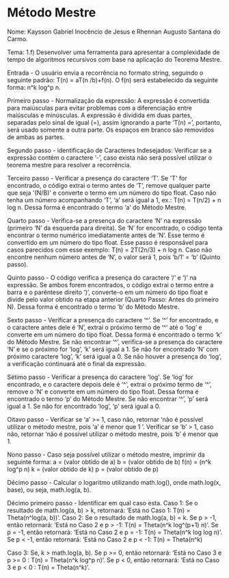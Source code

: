 # Método Mestre

Nome: Kaysson Gabriel Inocêncio de Jesus e  Rhennan Augusto Santana do Carmo.

Tema: 1.f) Desenvolver uma ferramenta para apresentar a complexidade de tempo de algoritmos recursivos com base na aplicação do Teorema Mestre.


Entrada - O usuário envia a recorrência no formato string, seguindo o seguinte padrão:  T(n) = aT(n /b)+f(n). O f(n) será estabelecido da seguinte forma: n^k log^p n.

Primeiro passo - Normalização da expressão: A expressão é convertida para maiúsculas para evitar problemas com a diferenciação entre maiúsculas e minúsculas.
A expressão é dividida em duas partes, separadas pelo sinal de igual (=), assim ignorando a parte ‘T(n) =’, portanto, será usado somente a outra parte. Os espaços em branco são removidos de ambas as partes.

Segundo passo - identificação de Caracteres Indesejados:
Verificar se a expressão contém o caractere ‘-’, caso exista não será possível utilizar o teorema mestre para resolver a recorrência.

Terceiro passo - Verificar a presença do caractere ‘T’.
Se 'T' for encontrado, o código extrai o termo antes de ‘T’, remove qualquer parte que seja '(N/B)' e converte o termo em um número do tipo float. Caso não tenha um número acompanhando ‘T’, ‘a’ será igual a 1, ex.: T(n) = T(n/2) + n log n. Dessa forma é encontrado o termo ‘a’ do Método Mestre.

Quarto passo - Verifica-se a presença do caractere ‘N’ na expressão (primeiro ‘N’ da esquerda para direita).
Se ‘N’ for encontrado, o código tenta encontrar o termo numérico imediatamente antes de ‘N’. Esse termo é convertido em um número do tipo float. Esse passo é responsável para casos parecidos com esse exemplo: T(n) = 2T(2n/3) + n log n. Caso não encontre nenhum número antes de ‘N’, o valor será 1, pois ‘b/1’ = ‘b’ (Quinto passo).

Quinto passo - O código verifica a presença do caractere ‘/’ e ‘)’ na expressão. Se ambos forem encontrados, o código extrai o termo entre a barra e o parêntese direito ‘)’, converte-o em um número do tipo float e divide pelo valor obtido na etapa anterior (Quarto Passo: Antes do primeiro N). Dessa forma é encontrado o termo ‘b’ do Método Mestre.

Sexto passo - Verificar a presença do caractere ‘^’.
Se ‘^’ for encontrado, e o caractere antes dele é ‘N’, extrai o próximo termo de ‘^’ até o ‘log’ e converte em um número do tipo float. Dessa forma é encontrado o termo ‘k’ do Método Mestre. Se não encontrar ‘^’, verifica-se a presença do caractere ‘N’ e se o próximo for ‘log’, ‘k’ será igual a 1. Se não for encontrado ‘N’ com próximo caractere ‘log’, ‘k’ será igual a 0. Se não houver a presença do ‘log’, a verificação continuará até o final da expressão.

Sétimo passo - Verificar a presença do caractere 'log'.
Se ‘log’ for encontrado, e o caractere depois dele é ‘^’, extrai o próximo termo de ‘^’, remove o ‘N’ e converte em um número do tipo float. Dessa forma é encontrado o termo ‘p’ do Método Mestre. Se não encontrar ‘^’, ‘p’ será igual a 1. Se não for encontrado ‘log’, ‘p’ será igual a 0.

Oitavo passo - Verificar se ‘a’ >= 1, caso não, retornar ‘não é possível utilizar o método mestre, pois ‘a’ é menor que 1 ’. Verificar se ‘b’ > 1, caso não,  retornar ‘não é possível utilizar o método mestre, pois ‘b’ é menor que 1.

Nono passo - Caso seja possível utilizar o método mestre, imprimir da seguinte forma:
a = (valor obtido de a)
b = (valor obtido de b)
f(n) = (n^k log^p n)
k = (valor obtido de k)
p = (valor obtido de p)

Décimo passo -  Calcular o logaritmo utilizando math.log(), onde math.log(x, base), ou seja, math.log(a, b).

Décimo primeiro passo - Identificar em qual caso esta.
Caso 1: Se o resultado de math.log(a, b) > k, retornará: ‘Está no Caso 1: T(n) = Theta(n^log(a, b))’.
Caso 2: Se o resultado de math.log(a, b) = k.
Se p > -1, então retornará: ‘Está no Caso 2 e p > -1: T(n) = Theta(n^k log^(p+1) n)’.
Se p = -1, então retornará: ‘Está no Caso 2 e p = -1: T(n) = Theta(n^k log log n)’.
Se p < -1, então retornará: ‘Está no Caso 2 e p < -1: T(n) = Theta(n^k)

Caso 3: Se, k > math.log(a, b).
Se p >= 0, então retornará: ‘Está no Caso 3 e p >= 0 : T(n) = Theta(n^k log^p n)’.
Se p < 0, então retornará: ‘Está no Caso 3 e p < 0 : T(n) = Theta(n^k)’.
